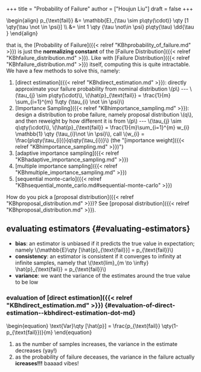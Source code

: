 +++
title = "Probability of Failure"
author = ["Houjun Liu"]
draft = false
+++

\begin{align}
p\_{\text{fail}}  &= \mathbb{E}\_{\tau \sim p\qty(\cdot)} \qty [1 \qty{\tau  \not \in \psi}]  \\\\
&= \int 1 \qty {\tau \not\in  \psi} p\qty(\tau) \dd{\tau }
\end{align}

that is, the [Probability of Failure]({{< relref "KBhprobability_of_failure.md" >}}) is just the **normalizing constant** of the [Failure Distribution]({{< relref "KBhfailure_distribution.md" >}}). Like with [Failure Distribution]({{< relref "KBhfailure_distribution.md" >}}) itself, computing this is quite intractable. We have a few methods to solve this, namely:

1.  [direct estimation]({{< relref "KBhdirect_estimation.md" >}}): directly approximate your failure probability from nominal distribution \\(p\\) --- \\(\tau\_{j} \sim p\qty(\cdot)\\), \\(\hat{p}\_{\text{fail}} = \frac{1}{m} \sum\_{i=1}^{m} 1\qty {\tau\_{i} \not \in \psi}\\)
2.  [Importance Sampling]({{< relref "KBhimportance_sampling.md" >}}): design a distribution to probe failure, namely proposal distribution \\(q\\), and then reweight by how different it is from \\(p\\) --- \\(\tau\_{j} \sim q\qty(\cdot)\\), \\(\hat{p}\_{\text{fail}} = \frac{1}{m}\sum\_{i=1}^{m} w\_{i} \mathbb{1} \qty {\tau\_{i}\not \in \psi}\\), call \\(w\_{i} = \frac{p\qty(\tau\_{i})}{q\qty(\tau\_{i})}\\) (the "[importance weight]({{< relref "KBhimportance_sampling.md" >}})")
3.  [adaptive importance sampling]({{< relref "KBhadaptive_importance_sampling.md" >}})
4.  [multiple importance sampling]({{< relref "KBhmultiple_importance_sampling.md" >}})
5.  [sequential monte-carlo]({{< relref "KBhsequential_monte_carlo.md#sequential-monte-carlo" >}})

How do you pick a [proposal distribution]({{< relref "KBhproposal_distribution.md" >}})? See [proposal distribution]({{< relref "KBhproposal_distribution.md" >}}).


## evaluating estimators {#evaluating-estimators}

-   **bias**: an estimator is unbiased if it predicts the true value in
    expectation; namely \\(\mathbb{E}\qty [\hat{p}\_{\text{fail}}] =
      p\_{\text{fail}}\\)
-   **consistency**: an estimator is consistent if it converges to infinity at infinite samples, namely that \\(\text{lim}\_{m \to \infty} \hat{p}\_{\text{fail}} = p\_{\text{fail}}\\)
-   **variance**: we want the variance of the estimates around the true value to be low


### evaluation of [direct estimation]({{< relref "KBhdirect_estimation.md" >}}) {#evaluation-of-direct-estimation--kbhdirect-estimation-dot-md}

\begin{equation}
\text{Var}\qty [\hat{p}] = \frac{p\_{\text{fail}} \qty(1-p\_{\text{fail}})}{m}
\end{equation}

1.  as the number of samples increases, the variance in the estimate decreases (yay!)
2.  as the probability of failure deceases, the variance in the failure actually **icreases!!!** baaaad vibes!
